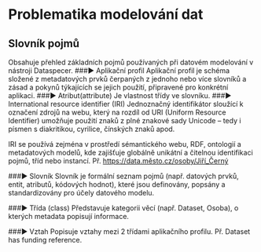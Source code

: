 # Problematika modelování dat

## Slovník pojmů
Obsahuje přehled základních pojmů používaných při datovém modelování v nástroji Dataspecer. 
###▶️ Aplikační profil
Aplikační profil je schéma složené z metadatových prvků čerpaných z jednoho nebo více slovníků a zásad a pokynů týkajících se jejich použití, připravené pro konkrétní aplikaci. 
###▶️ Atribut(attribute) 
Je vlastnost třídy ve slovníku.
###▶️ International resource identifier (IRI)
Jednoznačný identifikátor sloužící k označení zdrojů na webu, který na rozdíl od URI (Uniform Resource Identifier) umožňuje použití znaků z plné znakové sady Unicode – tedy i písmen s diakritikou, cyrilice, čínských znaků apod.

IRI se používá zejména v prostředí sémantického webu, RDF, ontologií a metadatových modelů, kde zajišťuje globálně unikátní a čitelnou identifikaci pojmů, tříd nebo instancí.
Př. https://data.město.cz/osoby/Jiří_Černý

###▶️ Slovník
Slovník je formální seznam pojmů (např. datových prvků, entit, atributů, kódových hodnot), které jsou definovány, popsány a standardizovány pro účely datového modelu.

###▶️ Třída (class)
Představuje kategorii věcí (např. Dataset, Osoba), o kterých metadata popisují informace.

###▶️ Vztah
Popisuje vztahy mezi 2 třídami aplikačního profilu. 
Př. Dataset has funding reference. 



